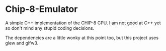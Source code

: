 # Chip-8-Emulator
A simple C++ implementation of the CHIP-8 CPU. I am not good at C++ yet so don't mind any stupid coding decisions.

The dependencies are a little wonky at this point too, but this project uses glew and glfw3.
